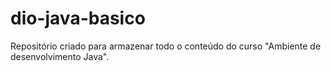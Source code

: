 # dio-java-basico
Repositório criado para armazenar todo o conteúdo do curso "Ambiente de desenvolvimento Java".

